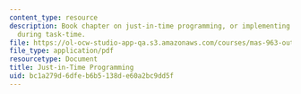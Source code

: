```yaml
---
content_type: resource
description: Book chapter on just-in-time programming, or implementing of algorithms
  during task-time.
file: https://ol-ocw-studio-app-qa.s3.amazonaws.com/courses/mas-963-out-of-context-a-course-on-computer-systems-that-adapt-to-and-learn-from-context-fall-2001/bc1a279d6dfeb6b5138de60a2bc9dd5f_potter.pdf
file_type: application/pdf
resourcetype: Document
title: Just-in-Time Programming
uid: bc1a279d-6dfe-b6b5-138d-e60a2bc9dd5f
---
```


